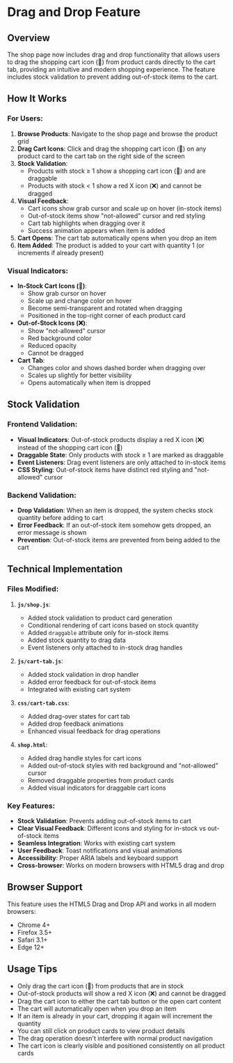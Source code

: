 # Drag and Drop Feature

## Overview
The shop page now includes drag and drop functionality that allows users to drag the shopping cart icon (🛒) from product cards directly to the cart tab, providing an intuitive and modern shopping experience. The feature includes stock validation to prevent adding out-of-stock items to the cart.

## How It Works

### For Users:
1. **Browse Products**: Navigate to the shop page and browse the product grid
2. **Drag Cart Icons**: Click and drag the shopping cart icon (🛒) on any product card to the cart tab on the right side of the screen
3. **Stock Validation**: 
   - Products with stock ≥ 1 show a shopping cart icon (🛒) and are draggable
   - Products with stock < 1 show a red X icon (❌) and cannot be dragged
4. **Visual Feedback**: 
   - Cart icons show grab cursor and scale up on hover (in-stock items)
   - Out-of-stock items show "not-allowed" cursor and red styling
   - Cart tab highlights when dragging over it
   - Success animation appears when item is added
5. **Cart Opens**: The cart tab automatically opens when you drop an item
6. **Item Added**: The product is added to your cart with quantity 1 (or increments if already present)

### Visual Indicators:
- **In-Stock Cart Icons (🛒)**: 
  - Show grab cursor on hover
  - Scale up and change color on hover
  - Become semi-transparent and rotated when dragging
  - Positioned in the top-right corner of each product card
- **Out-of-Stock Icons (❌)**:
  - Show "not-allowed" cursor
  - Red background color
  - Reduced opacity
  - Cannot be dragged
- **Cart Tab**:
  - Changes color and shows dashed border when dragging over
  - Scales up slightly for better visibility
  - Opens automatically when item is dropped

## Stock Validation

### Frontend Validation:
- **Visual Indicators**: Out-of-stock products display a red X icon (❌) instead of the shopping cart icon (🛒)
- **Draggable State**: Only products with stock ≥ 1 are marked as draggable
- **Event Listeners**: Drag event listeners are only attached to in-stock items
- **CSS Styling**: Out-of-stock items have distinct red styling and "not-allowed" cursor

### Backend Validation:
- **Drop Validation**: When an item is dropped, the system checks stock quantity before adding to cart
- **Error Feedback**: If an out-of-stock item somehow gets dropped, an error message is shown
- **Prevention**: Out-of-stock items are prevented from being added to the cart

## Technical Implementation

### Files Modified:
1. **`js/shop.js`**:
   - Added stock validation to product card generation
   - Conditional rendering of cart icons based on stock quantity
   - Added `draggable` attribute only for in-stock items
   - Added stock quantity to drag data
   - Event listeners only attached to in-stock drag handles

2. **`js/cart-tab.js`**:
   - Added stock validation in drop handler
   - Added error feedback for out-of-stock items
   - Integrated with existing cart system

3. **`css/cart-tab.css`**:
   - Added drag-over states for cart tab
   - Added drop feedback animations
   - Enhanced visual feedback for drag operations

4. **`shop.html`**:
   - Added drag handle styles for cart icons
   - Added out-of-stock styles with red background and "not-allowed" cursor
   - Removed draggable properties from product cards
   - Added visual indicators for draggable cart icons

### Key Features:
- **Stock Validation**: Prevents adding out-of-stock items to cart
- **Clear Visual Feedback**: Different icons and styling for in-stock vs out-of-stock items
- **Seamless Integration**: Works with existing cart system
- **User Feedback**: Toast notifications and visual animations
- **Accessibility**: Proper ARIA labels and keyboard support
- **Cross-browser**: Works on modern browsers with HTML5 drag and drop

## Browser Support
This feature uses the HTML5 Drag and Drop API and works in all modern browsers:
- Chrome 4+
- Firefox 3.5+
- Safari 3.1+
- Edge 12+

## Usage Tips
- Only drag the cart icon (🛒) from products that are in stock
- Out-of-stock products will show a red X icon (❌) and cannot be dragged
- Drag the cart icon to either the cart tab button or the open cart content
- The cart will automatically open when you drop an item
- If an item is already in your cart, dropping it again will increment the quantity
- You can still click on product cards to view product details
- The drag operation doesn't interfere with normal product navigation
- The cart icon is clearly visible and positioned consistently on all product cards 